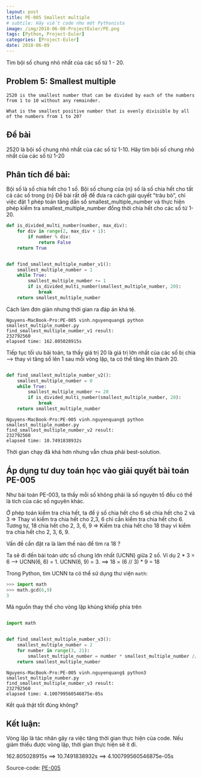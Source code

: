 ```yaml
---
layout: post
title: PE-005 Smallest multiple
# subtile: Hãy viết code như một Pythonista
image: /img/2018-06-08-ProjectEuler/PE.png
tags: [Python, Project-Euler]
categories: [Project-Euler]
date: 2018-06-09
---
```

Tìm bội số chung nhỏ nhất của các số từ 1 - 20.

## Problem 5: Smallest multiple

```
2520 is the smallest number that can be divided by each of the numbers from 1 to 10 without any remainder.

What is the smallest positive number that is evenly divisible by all of the numbers from 1 to 20?
```


## Đề bài
2520 là bội số chung nhỏ nhất của các số từ 1-10. 
Hãy tìm bội số chung nhỏ nhất của các số từ 1-20


## Phân tích đề bài:
Bội số là số chia hết cho 1 số. Bội số chung của {n} số là số chia hết cho tất cả các số trong {n}
Đề bài rất dễ để đưa ra cách giải quyết "trâu bò", chỉ việc đặt 1 phép toán tăng dần số smallest_multiple_number và thực hiện phép kiểm tra smallest_multiple_number đồng thời chia hết cho các số từ 1-20.

```Python
def is_divided_multi_number(number, max_div):
    for div in range(2, max_div + 1):
        if number % div:
            return False
    return True


def find_smallest_multiple_number_v1():
    smallest_multiple_number = 1
    while True:
        smallest_multiple_number += 1
        if is_divided_multi_number(smallest_multiple_number, 20):
            break
    return smallest_multiple_number

```

Cách làm đơn giản nhưng thời gian ra đáp án khá tệ.

```
Nguyens-MacBook-Pro:PE-005 vinh.nguyenquang$ python smallest_multiple_number.py
find_smallest_multiple_number_v1 result:
232792560
elapsed time: 162.805028915s

```

Tiếp tục tối ưu bài toán, ta thấy giá trị 20 là giá trị lớn nhất của các số bị chia --> thay vì tăng số lên 1 sau mỗi vòng lặp, ta có thể tăng lên thành 20. 

```Python

def find_smallest_multiple_number_v2():
    smallest_multiple_number = 0
    while True:
        smallest_multiple_number += 20
        if is_divided_multi_number(smallest_multiple_number, 20):
            break
    return smallest_multiple_number
```

```
Nguyens-MacBook-Pro:PE-005 vinh.nguyenquang$ python smallest_multiple_number.py
find_smallest_multiple_number_v2 result:
232792560
elapsed time: 10.7491838932s

```

Thời gian chạy đã khá hơn nhưng vẫn chưa phải best-solution.

## Áp dụng tư duy toán học vào giải quyết bài toán PE-005
Như bài toán PE-003, ta thấy mỗi số không phải là số nguyên tố đều có thể là tích của các số nguyên khác.

Ở phép toán kiểm tra chia hết, ta để ý số chia hết cho 6 sẽ chia hết cho 2 và 3 => Thay vì kiểm tra chia hết cho 2,3, 6 chỉ cần kiểm tra chia hết cho 6.
Tương tự, 18 chia hết cho 2, 3, 6, 9 => Kiểm tra chia hết cho 18 thay vì kiểm tra chia hết cho 2, 3, 6, 9.

Vấn đề cần đặt ra là làm thế nào để tìm ra 18 ?

Ta sẽ đi đến bài toán ước số chung lớn nhất (UCNN) giữa 2 số. 
Ví dụ 2 * 3  = 6 --> UCNN(6, 6) = 1.
UCNN(6, 9) = 3. ==> 18 = (6 // 3) * 9 = 18

Trong Python, tìm UCNN ta có thể sử dụng thư viện `math`:

```Python
>>> import math
>>> math.gcd(6,9)
3

```

Mã nguồn thay thế cho vòng lặp khủng khiếp phía trên

```Python

import math


def find_smallest_multiple_number_v3():
    smallest_multiple_number = 2
    for number in range(3, 21):
        smallest_multiple_number = number * smallest_multiple_number // math.gcd(smallest_multiple_number, number)
    return smallest_multiple_number

```


```
Nguyens-MacBook-Pro:PE-005 vinh.nguyenquang$ python3 smallest_multiple_number.py
find_smallest_multiple_number_v3 result:
232792560
elapsed time: 4.100799560546875e-05s
```

Kết quả thật tốt đúng không?


## Kết luận:
Vòng lặp là tác nhân gây ra việc tăng thời gian thực hiện của code. Nếu giảm thiểu được vòng lặp, thời gian thực hiện sẽ ít đi.

162.805028915s  ==> 10.7491838932s ==>  4.100799560546875e-05s




Source-code:
[PE-005](https://github.com/quangvinh86/python-projecteuler/tree/master/PE-005)
